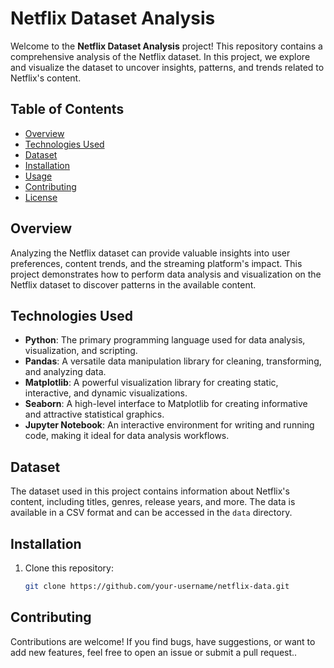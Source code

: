 


# Netflix Dataset Analysis

Welcome to the **Netflix Dataset Analysis** project! This repository contains a comprehensive analysis of the Netflix dataset. In this project, we explore and visualize the dataset to uncover insights, patterns, and trends related to Netflix's content.

## Table of Contents

- [Overview](#overview)
- [Technologies Used](#technologies-used)
- [Dataset](#dataset)
- [Installation](#installation)
- [Usage](#usage)
- [Contributing](#contributing)
- [License](#license)

## Overview

Analyzing the Netflix dataset can provide valuable insights into user preferences, content trends, and the streaming platform's impact. This project demonstrates how to perform data analysis and visualization on the Netflix dataset to discover patterns in the available content.

## Technologies Used

- **Python**: The primary programming language used for data analysis, visualization, and scripting.
- **Pandas**: A versatile data manipulation library for cleaning, transforming, and analyzing data.
- **Matplotlib**: A powerful visualization library for creating static, interactive, and dynamic visualizations.
- **Seaborn**: A high-level interface to Matplotlib for creating informative and attractive statistical graphics.
- **Jupyter Notebook**: An interactive environment for writing and running code, making it ideal for data analysis workflows.

## Dataset

The dataset used in this project contains information about Netflix's content, including titles, genres, release years, and more. The data is available in a CSV format and can be accessed in the `data` directory.

## Installation

1. Clone this repository:

   ```bash
   git clone https://github.com/your-username/netflix-data.git

## Contributing

Contributions are welcome! If you find bugs, have suggestions, or want to add new features, feel free to open an issue or submit a pull request..

